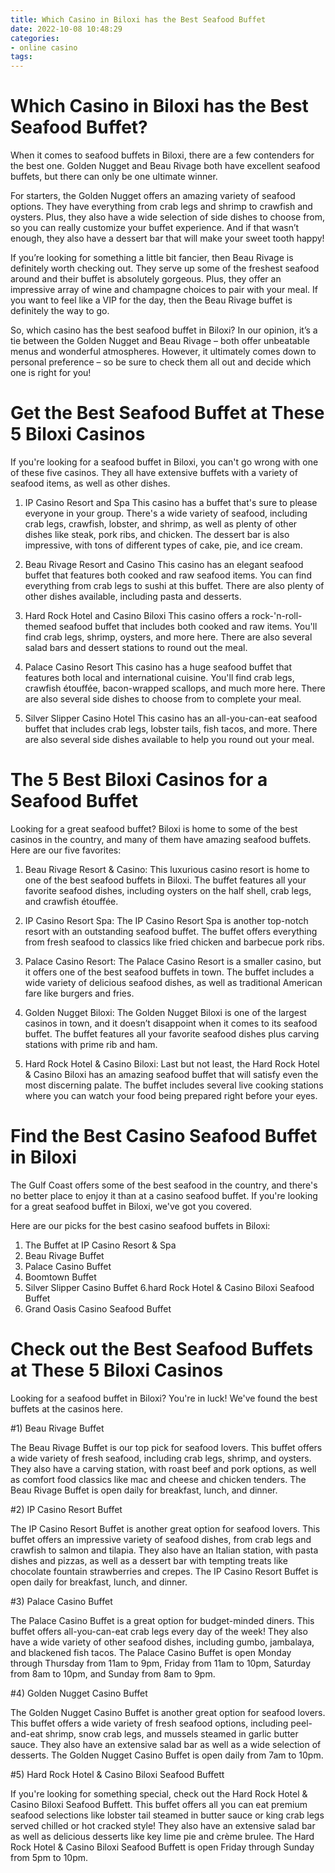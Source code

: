 ```yaml
---
title: Which Casino in Biloxi has the Best Seafood Buffet
date: 2022-10-08 10:48:29
categories:
- online casino
tags:
---
```



#  Which Casino in Biloxi has the Best Seafood Buffet?

When it comes to seafood buffets in Biloxi, there are a few contenders for the best one. Golden Nugget and Beau Rivage both have excellent seafood buffets, but there can only be one ultimate winner.

For starters, the Golden Nugget offers an amazing variety of seafood options. They have everything from crab legs and shrimp to crawfish and oysters. Plus, they also have a wide selection of side dishes to choose from, so you can really customize your buffet experience. And if that wasn’t enough, they also have a dessert bar that will make your sweet tooth happy!

If you’re looking for something a little bit fancier, then Beau Rivage is definitely worth checking out. They serve up some of the freshest seafood around and their buffet is absolutely gorgeous. Plus, they offer an impressive array of wine and champagne choices to pair with your meal. If you want to feel like a VIP for the day, then the Beau Rivage buffet is definitely the way to go.

So, which casino has the best seafood buffet in Biloxi? In our opinion, it’s a tie between the Golden Nugget and Beau Rivage – both offer unbeatable menus and wonderful atmospheres. However, it ultimately comes down to personal preference – so be sure to check them all out and decide which one is right for you!

#  Get the Best Seafood Buffet at These 5 Biloxi Casinos

If you're looking for a seafood buffet in Biloxi, you can't go wrong with one of these five casinos. They all have extensive buffets with a variety of seafood items, as well as other dishes.

1. IP Casino Resort and Spa
This casino has a buffet that's sure to please everyone in your group. There's a wide variety of seafood, including crab legs, crawfish, lobster, and shrimp, as well as plenty of other dishes like steak, pork ribs, and chicken. The dessert bar is also impressive, with tons of different types of cake, pie, and ice cream.

2. Beau Rivage Resort and Casino
This casino has an elegant seafood buffet that features both cooked and raw seafood items. You can find everything from crab legs to sushi at this buffet. There are also plenty of other dishes available, including pasta and desserts.

3. Hard Rock Hotel and Casino Biloxi
This casino offers a rock-'n-roll-themed seafood buffet that includes both cooked and raw items. You'll find crab legs, shrimp, oysters, and more here. There are also several salad bars and dessert stations to round out the meal.

4. Palace Casino Resort
This casino has a huge seafood buffet that features both local and international cuisine. You'll find crab legs, crawfish étouffée, bacon-wrapped scallops, and much more here. There are also several side dishes to choose from to complete your meal.

5. Silver Slipper Casino Hotel
This casino has an all-you-can-eat seafood buffet that includes crab legs, lobster tails, fish tacos, and more. There are also several side dishes available to help you round out your meal.

#  The 5 Best Biloxi Casinos for a Seafood Buffet

Looking for a great seafood buffet? Biloxi is home to some of the best casinos in the country, and many of them have amazing seafood buffets. Here are our five favorites:

1. Beau Rivage Resort & Casino: This luxurious casino resort is home to one of the best seafood buffets in Biloxi. The buffet features all your favorite seafood dishes, including oysters on the half shell, crab legs, and crawfish étouffée.

2. IP Casino Resort Spa: The IP Casino Resort Spa is another top-notch resort with an outstanding seafood buffet. The buffet offers everything from fresh seafood to classics like fried chicken and barbecue pork ribs.

3. Palace Casino Resort: The Palace Casino Resort is a smaller casino, but it offers one of the best seafood buffets in town. The buffet includes a wide variety of delicious seafood dishes, as well as traditional American fare like burgers and fries.

4. Golden Nugget Biloxi: The Golden Nugget Biloxi is one of the largest casinos in town, and it doesn’t disappoint when it comes to its seafood buffet. The buffet features all your favorite seafood dishes plus carving stations with prime rib and ham.

5. Hard Rock Hotel & Casino Biloxi: Last but not least, the Hard Rock Hotel & Casino Biloxi has an amazing seafood buffet that will satisfy even the most discerning palate. The buffet includes several live cooking stations where you can watch your food being prepared right before your eyes.

#  Find the Best Casino Seafood Buffet in Biloxi

The Gulf Coast offers some of the best seafood in the country, and there's no better place to enjoy it than at a casino seafood buffet. If you're looking for a great seafood buffet in Biloxi, we've got you covered.

Here are our picks for the best casino seafood buffets in Biloxi:

1. The Buffet at IP Casino Resort & Spa
2. Beau Rivage Buffet
3. Palace Casino Buffet
4. Boomtown Buffet
5. Silver Slipper Casino Buffet
6.hard Rock Hotel & Casino Biloxi Seafood Buffet
7. Grand Oasis Casino Seafood Buffet

#  Check out the Best Seafood Buffets at These 5 Biloxi Casinos

Looking for a seafood buffet in Biloxi? You're in luck! We've found the best buffets at the casinos here.

#1) Beau Rivage Buffet

The Beau Rivage Buffet is our top pick for seafood lovers. This buffet offers a wide variety of fresh seafood, including crab legs, shrimp, and oysters. They also have a carving station, with roast beef and pork options, as well as comfort food classics like mac and cheese and chicken tenders. The Beau Rivage Buffet is open daily for breakfast, lunch, and dinner.

#2) IP Casino Resort Buffet

The IP Casino Resort Buffet is another great option for seafood lovers. This buffet offers an impressive variety of seafood dishes, from crab legs and crawfish to salmon and tilapia. They also have an Italian station, with pasta dishes and pizzas, as well as a dessert bar with tempting treats like chocolate fountain strawberries and crepes. The IP Casino Resort Buffet is open daily for breakfast, lunch, and dinner.

#3) Palace Casino Buffet

The Palace Casino Buffet is a great option for budget-minded diners. This buffet offers all-you-can-eat crab legs every day of the week! They also have a wide variety of other seafood dishes, including gumbo, jambalaya, and blackened fish tacos. The Palace Casino Buffet is open Monday through Thursday from 11am to 9pm, Friday from 11am to 10pm, Saturday from 8am to 10pm, and Sunday from 8am to 9pm.

#4) Golden Nugget Casino Buffet

The Golden Nugget Casino Buffet is another great option for seafood lovers. This buffet offers a wide variety of fresh seafood options, including peel-and-eat shrimp, snow crab legs, and mussels steamed in garlic butter sauce. They also have an extensive salad bar as well as a wide selection of desserts. The Golden Nugget Casino Buffet is open daily from 7am to 10pm.

#5) Hard Rock Hotel & Casino Biloxi Seafood Buffett

If you're looking for something special, check out the Hard Rock Hotel & Casino Biloxi Seafood Buffett. This buffet offers all you can eat premium seafood selections like lobster tail steamed in butter sauce or king crab legs served chilled or hot cracked style! They also have an extensive salad bar as well as delicious desserts like key lime pie and crème brulee. The Hard Rock Hotel & Casino Biloxi Seafood Buffett is open Friday through Sunday from 5pm to 10pm.
